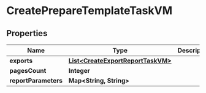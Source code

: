 

# CreatePrepareTemplateTaskVM


## Properties

| Name | Type | Description | Notes |
|------------ | ------------- | ------------- | -------------|
|**exports** | [**List&lt;CreateExportReportTaskVM&gt;**](CreateExportReportTaskVM.md) |  |  [optional] |
|**pagesCount** | **Integer** |  |  [optional] |
|**reportParameters** | **Map&lt;String, String&gt;** |  |  [optional] |



